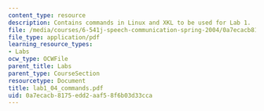 ```yaml
---
content_type: resource
description: Contains commands in Linux and XKL to be used for Lab 1.
file: /media/courses/6-541j-speech-communication-spring-2004/0a7ecacb8175edd2aaf58f6b03d33cca_lab1_04_commands.pdf
file_type: application/pdf
learning_resource_types:
- Labs
ocw_type: OCWFile
parent_title: Labs
parent_type: CourseSection
resourcetype: Document
title: lab1_04_commands.pdf
uid: 0a7ecacb-8175-edd2-aaf5-8f6b03d33cca
---
```

